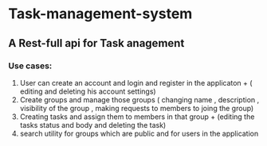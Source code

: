 # Task-management-system
## A Rest-full api for Task anagement 

### Use cases:
1. User can create an account and login and register in the applicaton + ( editing and deleting his account settings)
2. Create groups and manage those groups ( changing name , description , visibility of the group , making requests to members to joing the group)
3. Creating tasks and assign them to members in that group + (editing the tasks status and body and deleting the task)
4. search utility for groups which are public and for users in the application

